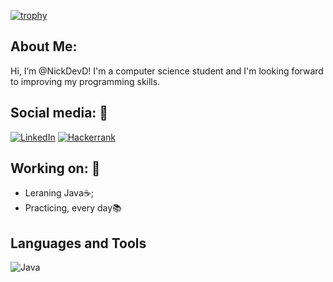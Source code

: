[![trophy](https://github-profile-trophy.vercel.app/?username=NickDevD&theme=onedark)](https://github.com/ryo-ma/github-profile-trophy)

## About Me:
Hi, I’m @NickDevD!
I'm a computer science student and I'm looking forward to improving my programming skills.

## Social media: 📡
[![LinkedIn](https://img.shields.io/badge/LinkedIn-0077B5?style=for-the-badge&logo=linkedin&logoColor=white)](https://www.linkedin.com/in/nickdeveloper/)
[![Hackerrank](https://img.shields.io/badge/-Hackerrank-2EC866?style=for-the-badge&logo=HackerRank&logoColor=white)](https://www.hackerrank.com/profile/nick_developerd1)

## Working on: 🚀

* Leraning Java☕;
* Practicing, every day📚

## Languages and Tools
![Java](https://img.shields.io/badge/java-%23ED8B00.svg?style=for-the-badge&logo=openjdk&logoColor=white)



